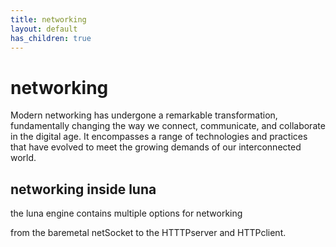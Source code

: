 ```yaml
--- 
title: networking
layout: default
has_children: true
---
```


# networking

Modern networking has undergone a remarkable transformation, fundamentally changing the way we connect, communicate, and collaborate in the digital age. It encompasses a range of technologies and practices that have evolved to meet the growing demands of our interconnected world.

## networking inside luna
the luna engine contains multiple options for networking

from the baremetal netSocket to the HTTTPserver and HTTPclient.
